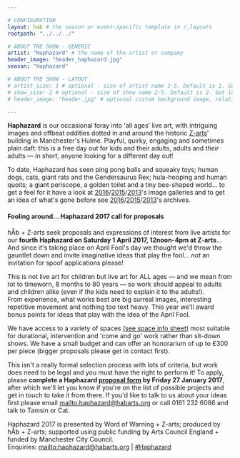 ```yaml
---

# CONFIGURATION
layout: hab # the season or event-specific template in /_layouts
rootpath: "../../../"

# ABOUT THE SHOW - GENERIC
artist: "Haphazard" # the name of the artist or company
header_image: "header_haphazard.jpg"   
season: "Haphazard" 

# ABOUT THE SHOW - LAYOUT
# artist_size: 1 # optional - size of artist name 1-5. Default is 1. Set longer names to lower values
# show_size: 2 # optional - size of show name 2-5. Default is 2. Set longer names to lower values
# header_image: "header.jpg" # optional custom background image, relative to current page

---         
```

**Haphazard** is our occasional foray into 'all ages' live art, with intriguing images and offbeat oddities dotted in and around the historic <a href="http://www.z-arts.org" target="_blank">Z-arts</a>' building in Manchester's Hulme. Playful, quirky, engaging and sometimes plain daft: this is a free day out for kids and their adults, adults and *their* adults — in short, anyone looking for a different day out!        
        
To date, Haphazard has seen ping pong balls and squeaky toys; human dogs, cats, giant rats and the Gendersaurus Rex; hula-hooping and human quoits; a giant periscope, a golden toilet and a tiny bee-shaped world… to get a feel for it have a look at [2016](/galleries/2016-haphazard)/[2015](/galleries/2015-haphazard)/[2013](/galleries/2013-haphazard)'s image galleries and to get an idea of what's gone before see [2016](/archive/2016-haphazard)/[2015](/archive/2015-haphazard)/[2013](/archive/2013-spring/haphazard)'s archives.        
         
#### Fooling around… Haphazard 2017 call for proposals        
        
hÅb + Z-arts seek proposals and expressions of interest from live artists for our **fourth Haphazard on Saturday 1 April 2017, 12noon-4pm at Z-arts**… And since it's taking place on April Fool's day we thought we'd throw the gauntlet down and invite imaginative ideas that play the fool… *not* an invitation for spoof applications please!        
        
This is not live art for children but live art for ALL ages — and we mean from tot to timeworn, 8 months to 80 years — so work should appeal to adults and children alike (even if the kids need to explain it to the adults!).        
From experience, what works best are big surreal images, interesting repetitive movement and nothing too text heavy. This year we'll award bonus points for ideas that play with the idea of the April Fool.        
         
We have access to a variety of spaces <a href="http://phaven-prod.s3.amazonaws.com/files/document_part/asset/1810635/PouiG-jmpM8qhcdIrieANpFC5O0/Haphazard17_spaces.docx" target="_blank">(see space info sheet)</a> most suitable for durational, intervention and 'come and go' work rather than sit-down shows. We have a small budget and can offer an honorarium of up to £300 per piece (bigger proposals please get in contact first).           
        
This isn't a really formal selection process with lots of criteria, but work does need to be legal and you must have the right to perform it! To apply, please **complete a Haphazard <a href="http://habarts.wufoo.eu/forms/haphazard-2017-proposal-form" target="_blank">proposal form</a> by Friday 27 January 2017**, after which we'll let you know if you're on the list of possible projects and get in touch to take it from there. If you'd like to talk to us about your ideas first please email <mailto:haphazard@habarts.org> or call 0161 232 6086 and talk to Tamsin or Cat.        
        
Haphazard 2017 is presented by Word of Warning + Z-arts; produced by hÅb + Z-arts; supported using public funding by Arts Council England + funded by Manchester City Council.         
Enquiries: <mailto:haphazard@habarts.org> | <a href="http://twitter.com/hashtag/Haphazard" target="_blank">#Haphazard</a>
